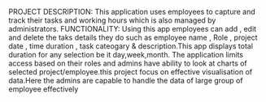 PROJECT DESCRIPTION:
This application uses employees to capture and track their tasks and working hours which is also managed by administrators.
FUNCTIONALITY:
Using this app employees can add , edit and delete the taks details they do such as employee name , Role , project date , time duration , task cateogary & description.This app displays total duration for any selection be it day,week,month.
The application limits access based on their roles and admins have ability to look at charts of selected project/employee.this project focus on effective visualisation of data.Here the admins are capable to handle the data of large group of employee effectively
